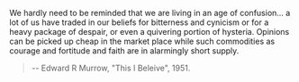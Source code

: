 We hardly need to be reminded that we are living in an age of confusion... a lot of us have traded in our beliefs for bitterness and cynicism or for a heavy package of despair, or even a quivering portion of hysteria.
Opinions can be picked up cheap in the market place while such commodities as courage and fortitude and faith are in alarmingly short supply.
> -- Edward R Murrow, "This I Beleive", 1951.